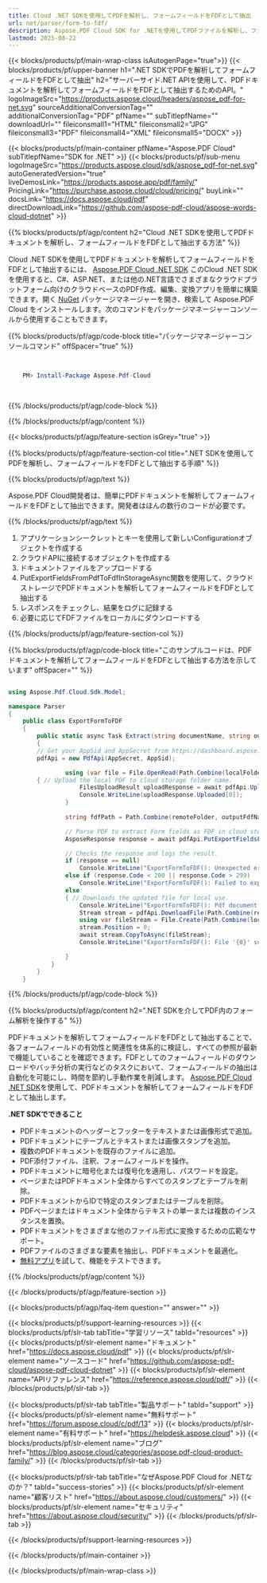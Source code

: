 ```yaml
---
title: Cloud .NET SDKを使用してPDFを解析し、フォームフィールドをFDFとして抽出
url: net/parser/form-to-fdf/
description: Aspose.PDF Cloud SDK for .NETを使用してPDFファイルを解析し、フォームフィールドをFDFとして抽出します。発見性とインデックス化を向上させます。
lastmod: 2025-08-22
---
```


{{< blocks/products/pf/main-wrap-class isAutogenPage="true">}}
{{< blocks/products/pf/upper-banner h1=".NET SDKでPDFを解析してフォームフィールドをFDFとして抽出" h2="サーバーサイド.NET APIを使用して、PDFドキュメントを解析してフォームフィールドをFDFとして抽出するためのAPI。" logoImageSrc="https://products.aspose.cloud/headers/aspose_pdf-for-net.svg" sourceAdditionalConversionTag="" additionalConversionTag="PDF" pfName="" subTitlepfName="" downloadUrl="" fileiconsmall1="HTML" fileiconsmall2="JPG" fileiconsmall3="PDF" fileiconsmall4="XML" fileiconsmall5="DOCX" >}}

{{< blocks/products/pf/main-container pfName="Aspose.PDF Cloud" subTitlepfName="SDK for .NET" >}}
{{< blocks/products/pf/sub-menu logoImageSrc="https://products.aspose.cloud/sdk/aspose_pdf-for-net.svg"
autoGeneratedVersion="true"
liveDemosLink="https://products.aspose.app/pdf/family/" PricingLink="https://purchase.aspose.cloud/cloud/pricing/" buyLink="" docsLink="https://docs.aspose.cloud/pdf"  directDownloadLink="https://github.com/aspose-pdf-cloud/aspose-words-cloud-dotnet" >}}

{{% blocks/products/pf/agp/content h2="Cloud .NET SDKを使用してPDFドキュメントを解析し、フォームフィールドをFDFとして抽出する方法" %}}

Cloud .NET SDKを使用してPDFドキュメントを解析してフォームフィールドをFDFとして抽出するには、
[Aspose.PDF Cloud .NET SDK](https://products.aspose.cloud/pdf/net/)
このCloud .NET SDKを使用すると、C#、ASP.NET、または他の.NET言語でさまざまなクラウドプラットフォーム向けのクラウドベースのPDF作成、編集、変換アプリを簡単に構築できます。開く
[NuGet](https://www.nuget.org/packages/Aspose.Pdf-Cloud)
パッケージマネージャーを開き、検索して
Aspose.PDF Cloud
をインストールします。次のコマンドをパッケージマネージャーコンソールから使用することもできます。

{{% blocks/products/pf/agp/code-block title="パッケージマネージャーコンソールコマンド" offSpacer="true" %}}

```powershell

     
    PM> Install-Package Aspose.Pdf-Cloud
     
     

```

{{% /blocks/products/pf/agp/code-block %}}

{{% /blocks/products/pf/agp/content %}}

{{< blocks/products/pf/agp/feature-section isGrey="true" >}}

{{% blocks/products/pf/agp/feature-section-col title=".NET SDKを使用してPDFを解析し、フォームフィールドをFDFとして抽出する手順" %}}

{{% blocks/products/pf/agp/text %}}

Aspose.PDF Cloud開発者は、簡単にPDFドキュメントを解析してフォームフィールドをFDFとして抽出できます。開発者はほんの数行のコードが必要です。

{{% /blocks/products/pf/agp/text %}}

1. アプリケーションシークレットとキーを使用して新しいConfigurationオブジェクトを作成する
1. クラウドAPIに接続するオブジェクトを作成する
1. ドキュメントファイルをアップロードする
1. PutExportFieldsFromPdfToFdfInStorageAsync関数を使用して、クラウドストレージでPDFドキュメントを解析してフォームフィールドをFDFとして抽出する
1. レスポンスをチェックし、結果をログに記録する
1. 必要に応じてFDFファイルをローカルにダウンロードする

{{% /blocks/products/pf/agp/feature-section-col %}}

{{% blocks/products/pf/agp/code-block title="このサンプルコードは、PDFドキュメントを解析してフォームフィールドをFDFとして抽出する方法を示しています" offSpacer="" %}}

```cs

using Aspose.Pdf.Cloud.Sdk.Model;

namespace Parser
{
    public class ExportFormToFDF
    {
        public static async Task Extract(string documentName, string outputFdfName, string remoteFolder)
        {
		// Get your AppSid and AppSecret from https://dashboard.aspose.cloud (free registration required). 
		pdfApi = new PdfApi(AppSecret, AppSid);

                using (var file = File.OpenRead(Path.Combine(localFolder, documentName)))
		{ // Upload the local PDF to cloud storage folder name.
                    FilesUploadResult uploadResponse = await pdfApi.UploadFileAsync(Path.Combine(remoteFolder, documentName), documentName);
                    Console.WriteLine(uploadResponse.Uploaded[0]);
                }
                
                string fdfPath = Path.Combine(remoteFolder, outputFdfName);

                // Parse PDF to extract Form fields as FDF in cloud storage.
                AsposeResponse response = await pdfApi.PutExportFieldsFromPdfToFdfInStorageAsync(documentName, fdfPath, folder: remoteFolder);

                // Checks the response and logs the result.
                if (response == null)
                    Console.WriteLine("ExportFormToFDF(): Unexpected error!");
                else if (response.Code < 200 || response.Code > 299)
                    Console.WriteLine("ExportFormToFDF(): Failed to export Pdf document form fields.");
                else
                { // Downloads the updated file for local use.
                    Console.WriteLine("ExportFormToFDF(): Pdf document '{0}' form fields successfully exported to '{1} file.", documentName, outputFdfName);
                    Stream stream = pdfApi.DownloadFile(Path.Combine(remoteFolder, outputFdfName));
                    using var fileStream = File.Create(Path.Combine(localFolder, outputFdfName));
                    stream.Position = 0;
                    await stream.CopyToAsync(fileStream);
                    Console.WriteLine("ExportFormToFDF(): File '{0}' successfully downloaded.", outputFdfName);

                }
            }
        }
    }
```

{{% /blocks/products/pf/agp/code-block %}}

{{% blocks/products/pf/agp/content h2=".NET SDKを介してPDF内のフォーム解析を操作する" %}}

PDFドキュメントを解析してフォームフィールドをFDFとして抽出することで、各フォームフィールドの有効性と関連性を体系的に検証し、すべての参照が最新で機能していることを確認できます。FDFとしてのフォームフィールドのダウンロードやバッチ分析の実行などのタスクにおいて、フォームフィールドの抽出は自動化を可能にし、時間を節約し手動作業を削減します。
[Aspose.PDF Cloud .NET SDK](https://products.aspose.cloud/pdf/net/)を使用して、PDFドキュメントを解析してフォームフィールドをFDFとして抽出します。

**.NET SDKでできること**

+ PDFドキュメントのヘッダーとフッターをテキストまたは画像形式で追加。
+ PDFドキュメントにテーブルとテキストまたは画像スタンプを追加。
+ 複数のPDFドキュメントを既存のファイルに追加。
+ PDF添付ファイル、注釈、フォームフィールドを操作。
+ PDFドキュメントに暗号化または復号化を適用し、パスワードを設定。
+ ページまたはPDFドキュメント全体からすべてのスタンプとテーブルを削除。
+ PDFドキュメントからIDで特定のスタンプまたはテーブルを削除。
+ PDFページまたはドキュメント全体からテキストの単一または複数のインスタンスを置換。
+ PDFドキュメントをさまざまな他のファイル形式に変換するための広範なサポート。
+ PDFファイルのさまざまな要素を抽出し、PDFドキュメントを最適化。
+ [無料アプリ](https://products.aspose.app/pdf/)を試して、機能をテストできます。

{{% /blocks/products/pf/agp/content %}}

{{< /blocks/products/pf/agp/feature-section >}}

{{< blocks/products/pf/agp/faq-item question="" answer="" >}}

{{< blocks/products/pf/support-learning-resources >}}
{{< blocks/products/pf/slr-tab tabTitle="学習リソース" tabId="resources" >}}
{{< blocks/products/pf/slr-element name="ドキュメント" href="https://docs.aspose.cloud/pdf" >}}
{{< blocks/products/pf/slr-element name="ソースコード" href="https://github.com/aspose-pdf-cloud/aspose-pdf-cloud-dotnet" >}}
{{< blocks/products/pf/slr-element name="APIリファレンス" href="https://reference.aspose.cloud/pdf/" >}}
{{< /blocks/products/pf/slr-tab >}}

{{< blocks/products/pf/slr-tab tabTitle="製品サポート" tabId="support" >}}
{{< blocks/products/pf/slr-element name="無料サポート" href="https://forum.aspose.cloud/c/pdf/13" >}}
{{< blocks/products/pf/slr-element name="有料サポート" href="https://helpdesk.aspose.cloud" >}}
{{< blocks/products/pf/slr-element name="ブログ" href="https://blog.aspose.cloud/categories/aspose.pdf-cloud-product-family/" >}}
{{< /blocks/products/pf/slr-tab >}}

{{< blocks/products/pf/slr-tab tabTitle="なぜAspose.PDF Cloud for .NETなのか？" tabId="success-stories" >}}
{{< blocks/products/pf/slr-element name="顧客リスト" href="https://about.aspose.cloud/customers/" >}}
{{< blocks/products/pf/slr-element name="セキュリティ" href="https://about.aspose.cloud/security/" >}}
{{< /blocks/products/pf/slr-tab >}}

{{< /blocks/products/pf/support-learning-resources >}}

{{< /blocks/products/pf/main-container >}}

{{< /blocks/products/pf/main-wrap-class >}}


